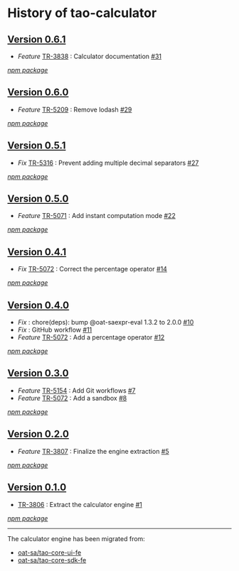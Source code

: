 # History of tao-calculator

## [Version 0.6.1](https://github.com/oat-sa/tao-calculator-fe/releases/tag/v0.6.1)

-   _Feature_ [TR-3838](https://oat-sa.atlassian.net/browse/TR-3838) : Calculator documentation [#31](https://github.com/oat-sa/tao-calculator-fe/pull/31)

[_npm package_](https://www.npmjs.com/package/@oat-sa/tao-calculator/v/0.6.1)

## [Version 0.6.0](https://github.com/oat-sa/tao-calculator-fe/releases/tag/v0.6.0)

-   _Feature_ [TR-5209](https://oat-sa.atlassian.net/browse/TR-5209) : Remove lodash [#29](https://github.com/oat-sa/tao-calculator-fe/pull/29)

[_npm package_](https://www.npmjs.com/package/@oat-sa/tao-calculator/v/0.6.0)

## [Version 0.5.1](https://github.com/oat-sa/tao-calculator-fe/releases/tag/v0.5.1)

-   _Fix_ [TR-5316](https://oat-sa.atlassian.net/browse/TR-5316) : Prevent adding multiple decimal separators [#27](https://github.com/oat-sa/tao-calculator-fe/pull/27)

[_npm package_](https://www.npmjs.com/package/@oat-sa/tao-calculator/v/0.5.1)

## [Version 0.5.0](https://github.com/oat-sa/tao-calculator-fe/releases/tag/v0.5.0)

-   _Feature_ [TR-5071](https://oat-sa.atlassian.net/browse/TR-5071) : Add instant computation mode [#22](https://github.com/oat-sa/tao-calculator-fe/pull/22)

[_npm package_](https://www.npmjs.com/package/@oat-sa/tao-calculator/v/0.5.0)

## [Version 0.4.1](https://github.com/oat-sa/tao-calculator-fe/releases/tag/v0.4.1)

-   _Fix_ [TR-5072](https://oat-sa.atlassian.net/browse/TR-5072) : Correct the percentage operator [#14](https://github.com/oat-sa/tao-calculator-fe/pull/14)

[_npm package_](https://www.npmjs.com/package/@oat-sa/tao-calculator/v/0.4.1)

## [Version 0.4.0](https://github.com/oat-sa/tao-calculator-fe/releases/tag/v0.4.0)

-   _Fix_ : chore(deps): bump @oat-saexpr-eval 1.3.2 to 2.0.0 [#10](https://github.com/oat-sa/tao-calculator-fe/pull/10)
-   _Fix_ : GitHub workflow [#11](https://github.com/oat-sa/tao-calculator-fe/pull/11)
-   _Feature_ [TR-5072](https://oat-sa.atlassian.net/browse/TR-5072) : Add a percentage operator [#12](https://github.com/oat-sa/tao-calculator-fe/pull/12)

[_npm package_](https://www.npmjs.com/package/@oat-sa/tao-calculator/v/0.4.0)

## [Version 0.3.0](https://github.com/oat-sa/tao-calculator-fe/releases/tag/v0.3.0)

-   _Feature_ [TR-5154](https://oat-sa.atlassian.net/browse/TR-5154) : Add Git workflows [#7](https://github.com/oat-sa/tao-calculator-fe/pull/7)
-   _Feature_ [TR-5072](https://oat-sa.atlassian.net/browse/TR-5072) : Add a sandbox [#8](https://github.com/oat-sa/tao-calculator-fe/pull/8)

[_npm package_](https://www.npmjs.com/package/@oat-sa/tao-calculator/v/0.3.0)

## [Version 0.2.0](https://github.com/oat-sa/tao-calculator-fe/releases/tag/v0.2.0)

-   _Feature_ [TR-3807](https://oat-sa.atlassian.net/browse/TR-3807) : Finalize the engine extraction [#5](https://github.com/oat-sa/tao-calculator-fe/pull/5)

[_npm package_](https://www.npmjs.com/package/@oat-sa/tao-calculator/v/0.2.0)

## [Version 0.1.0](https://github.com/oat-sa/tao-calculator-fe/releases/tag/v0.1.0)

-   [TR-3806](https://oat-sa.atlassian.net/browse/TR-3806) : Extract the calculator engine [#1](https://github.com/oat-sa/tao-calculator-fe/pull/1)

[_npm package_](https://www.npmjs.com/package/@oat-sa/tao-calculator/v/0.1.0)

---

The calculator engine has been migrated from:

-   [oat-sa/tao-core-ui-fe](https://github.com/oat-sa/tao-core-ui-fe/tree/f6849b81fdf0ca756cbf53a747e72d6ec0509936/src/maths/calculator)
-   [oat-sa/tao-core-sdk-fe](https://github.com/oat-sa/tao-core-sdk-fe/blob/f6c28d3b712098f17efc99712e3eeed87f804f6e/src/util/mathsEvaluator.js)
